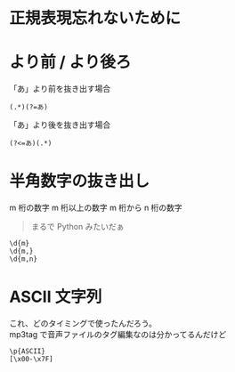 # 正規表現忘れないために

# より前 / より後ろ

「あ」より前を抜き出す場合

```
(.*)(?=あ)
```

「あ」より後を抜き出す場合

```
(?<=あ)(.*)
```

# 半角数字の抜き出し

m 桁の数字
m 桁以上の数字
m 桁から n 桁の数字

> まるで Python みたいだぁ

```
\d{m}
\d{m,}
\d{m,n}
```

# ASCII 文字列

これ、どのタイミングで使ったんだろう。  
mp3tag で音声ファイルのタグ編集なのは分かってるんだけど

```
\p{ASCII}
[\x00-\x7F]
```

